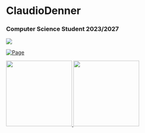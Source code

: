 # ClaudioDenner


### Computer Science Student 2023/2027




<a href="https://www.linkedin.com/in/claudio-denner-12b467254/" target="_blank"><img src="https://img.shields.io/badge/-LinkedIn-%230077B5?style=for-the-badge&logo=linkedin&logoColor=white" target="_blank"></a>

[![Page](https://img.shields.io/badge/-Github-000?style=flat-square&logo=Github&logoColor=white&link=https://github.com/fagnerpsantos)](https://github.com/fagnerpsantos)



<div>
<a href="https://github.com/ClaudioDenner">
<img height="180em" src="https://github-readme-stats.vercel.app/api/top-langs/?username=ClaudioDenner&layout=compact&langs_count=7&theme=dracula"/>
<img height="180em" src="https://github-readme-stats.vercel.app/api?username=ClaudioDenner&show_icons=true&theme=dracula&include_all_commits=true&count_private=true"/>
</div>
